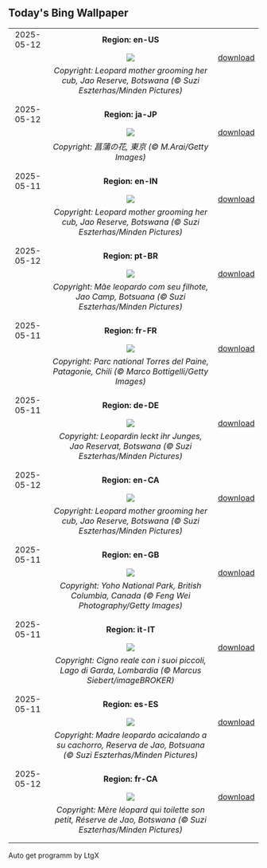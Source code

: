 ## Today's Bing Wallpaper
|      |      |      |
| :----: | :----: | :----: |
|2025-05-12|**Region: en-US**||
||![](https://www.bing.com/th?id=OHR.LeopardMother_EN-US6709981831_UHD.jpg&pid=hp&w=1152&h=648&rs=1&c=4)| [download](https://www.bing.com/th?id=OHR.LeopardMother_EN-US6709981831_UHD.jpg)|
||*Copyright: Leopard mother grooming her cub, Jao Reserve, Botswana (© Suzi Eszterhas/Minden Pictures)*
||
|||
|2025-05-12|**Region: ja-JP**||
||![](https://www.bing.com/th?id=OHR.IrisGarden_JA-JP1134821751_UHD.jpg&pid=hp&w=1152&h=648&rs=1&c=4)| [download](https://www.bing.com/th?id=OHR.IrisGarden_JA-JP1134821751_UHD.jpg)|
||*Copyright: 菖蒲の花, 東京 (© M.Arai/Getty Images)*
||
|||
|2025-05-11|**Region: en-IN**||
||![](https://www.bing.com/th?id=OHR.LeopardMother_EN-IN5457215640_UHD.jpg&pid=hp&w=1152&h=648&rs=1&c=4)| [download](https://www.bing.com/th?id=OHR.LeopardMother_EN-IN5457215640_UHD.jpg)|
||*Copyright: Leopard mother grooming her cub, Jao Reserve, Botswana (© Suzi Eszterhas/Minden Pictures)*
||
|||
|2025-05-12|**Region: pt-BR**||
||![](https://www.bing.com/th?id=OHR.LeopardMother_PT-BR3379909644_UHD.jpg&pid=hp&w=1152&h=648&rs=1&c=4)| [download](https://www.bing.com/th?id=OHR.LeopardMother_PT-BR3379909644_UHD.jpg)|
||*Copyright: Mãe leopardo com seu filhote, Jao Camp, Botsuana (© Suzi Eszterhas/Minden Pictures)*
||
|||
|2025-05-11|**Region: fr-FR**||
||![](https://www.bing.com/th?id=OHR.TorresChile_FR-FR7071695988_UHD.jpg&pid=hp&w=1152&h=648&rs=1&c=4)| [download](https://www.bing.com/th?id=OHR.TorresChile_FR-FR7071695988_UHD.jpg)|
||*Copyright: Parc national Torres del Paine, Patagonie, Chili (© Marco Bottigelli/Getty Images)*
||
|||
|2025-05-11|**Region: de-DE**||
||![](https://www.bing.com/th?id=OHR.LeopardMother_DE-DE4781516786_UHD.jpg&pid=hp&w=1152&h=648&rs=1&c=4)| [download](https://www.bing.com/th?id=OHR.LeopardMother_DE-DE4781516786_UHD.jpg)|
||*Copyright: Leopardin leckt ihr Junges, Jao Reservat, Botswana (© Suzi Eszterhas/Minden Pictures)*
||
|||
|2025-05-12|**Region: en-CA**||
||![](https://www.bing.com/th?id=OHR.LeopardMother_EN-CA2344528302_UHD.jpg&pid=hp&w=1152&h=648&rs=1&c=4)| [download](https://www.bing.com/th?id=OHR.LeopardMother_EN-CA2344528302_UHD.jpg)|
||*Copyright: Leopard mother grooming her cub, Jao Reserve, Botswana (© Suzi Eszterhas/Minden Pictures)*
||
|||
|2025-05-11|**Region: en-GB**||
||![](https://www.bing.com/th?id=OHR.YohoNP_EN-GB5512544828_UHD.jpg&pid=hp&w=1152&h=648&rs=1&c=4)| [download](https://www.bing.com/th?id=OHR.YohoNP_EN-GB5512544828_UHD.jpg)|
||*Copyright: Yoho National Park, British Columbia, Canada (© Feng Wei Photography/Getty Images)*
||
|||
|2025-05-11|**Region: it-IT**||
||![](https://www.bing.com/th?id=OHR.FestaDellaMammaCigni_IT-IT8623843601_UHD.jpg&pid=hp&w=1152&h=648&rs=1&c=4)| [download](https://www.bing.com/th?id=OHR.FestaDellaMammaCigni_IT-IT8623843601_UHD.jpg)|
||*Copyright: Cigno reale con i suoi piccoli, Lago di Garda, Lombardia (© Marcus Siebert/imageBROKER)*
||
|||
|2025-05-11|**Region: es-ES**||
||![](https://www.bing.com/th?id=OHR.LeopardMother_ES-ES1210066604_UHD.jpg&pid=hp&w=1152&h=648&rs=1&c=4)| [download](https://www.bing.com/th?id=OHR.LeopardMother_ES-ES1210066604_UHD.jpg)|
||*Copyright: Madre leopardo acicalando a su cachorro, Reserva de Jao, Botsuana (© Suzi Eszterhas/Minden Pictures)*
||
|||
|2025-05-12|**Region: fr-CA**||
||![](https://www.bing.com/th?id=OHR.LeopardMother_FR-CA0857002081_UHD.jpg&pid=hp&w=1152&h=648&rs=1&c=4)| [download](https://www.bing.com/th?id=OHR.LeopardMother_FR-CA0857002081_UHD.jpg)|
||*Copyright: Mère léopard qui toilette son petit, Réserve de Jao, Botswana (© Suzi Eszterhas/Minden Pictures)*
||
|||

Auto get programm by LtgX
